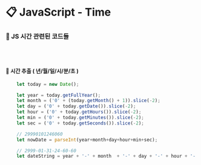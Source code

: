 # 📋 JavaScript - Time

### 🧷 JS 시간 관련된 코드들

<br><br>
#### 📌 시간 추출 ( 년/월/일/시/분/초 )
```Javascript
    let today = new Date();

    let year = today.getFullYear();
    let month = ('0' + (today.getMonth() + 1)).slice(-2);
    let day = ('0' + today.getDate()).slice(-2);
    let hour = ('0' + today.getHours()).slice(-2);
    let min = ('0' + today.getMinutes()).slice(-2);
    let sec = ('0' + today.getSeconds()).slice(-2);

    // 29990101246060
    let nowDate = parseInt(year+month+day+hour+min+sec);

    // 2999-01-31-24-60-60
    let dateString = year + '-' + month  + '-' + day + '-' + hour + '-' + min + '-' + sec;
```


<br><br>
